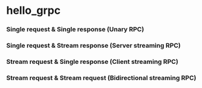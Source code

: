 # hello_grpc

### Single request & Single response (Unary RPC)

### Single request & Stream response (Server streaming RPC)

### Stream request & Single response (Client streaming RPC)

### Stream request & Stream request (Bidirectional streaming RPC)



